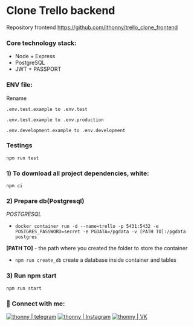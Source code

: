 # Clone Trello backend
Repository frontend https://github.com/lthonny/trello_clone_frontend

### Core technology stack:

- Node + Express
- PostgreSQL
- JWT + PASSPORT

### ENV file:
Rename 
 
    .env.test.example to .env.test

    .env.test.example to .env.production
    
    .env.development.example to .env.development

### Testings
    npm run test

### 1) To download all project dependencies, white:
    
    npm ci

### 2) Prepare db(Postgresql) 

*POSTGRESQL*

   - `docker container run -d --name=trello -p 5431:5432 -e POSTGRES_PASSWORD=secret -e PGDATA=/pgdata -v [PATH TO]:/pgdata postgres`
 
   **[PATH TO]** - the path where you created the folder to store the container

   - `npm run create_db` create a database inside container and tables

### 3) Run npm start

    npm run start
    
    
### 🤝 Connect with me:

[<img alt="thonny | telegram" src="https://img.shields.io/badge/telegram-4680C2.svg?&style=for-the-badge&logo=telegram&logoColor=fff" />][telegram]
[<img alt="thonny | Instagram" src="https://img.shields.io/badge/instagram-E4405F.svg?&style=for-the-badge&logo=instagram&logoColor=fff" />][instagram]
[<img alt="thonny | VK" src="https://img.shields.io/badge/vk-4680C2.svg?&style=for-the-badge&logo=vk&logoColor=fff" />][vk]

[vk]: https://vk.com/thonny_v
[telegram]: https://t.me/thonnyDev
[instagram]: https://www.instagram.com/_th_vasiliy_/
